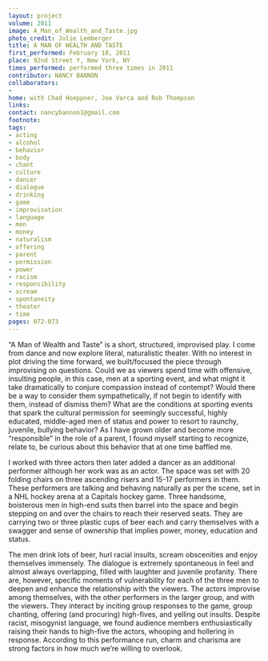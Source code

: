 ```yaml
---
layout: project
volume: 2011
image: A_Man_of_Wealth_and_Taste.jpg
photo_credit: Julie Lemberger
title: A MAN OF WEALTH AND TASTE
first_performed: February 18, 2011
place: 92nd Street Y, New York, NY
times_performed: performed three times in 2011
contributor: NANCY BANNON
collaborators:
- 
home: with Chad Hoeppner, Joe Varca and Rob Thompson
links: 
contact: nancybannon1@gmail.com
footnote: 
tags:
- acting
- alcohol
- behavior
- body
- chant
- culture
- dancer
- dialogue
- drinking
- game
- improvisation
- language
- men
- money
- naturalism
- offering
- parent
- permission
- power
- racism
- responsibility
- scream
- spontaneity
- theater
- time
pages: 072-073
---
```


“A Man of Wealth and Taste” is a short, structured, improvised play. I come from dance and now explore literal, naturalistic theater. With no interest in plot driving the time forward, we built/focused the piece through improvising on questions. Could we as viewers spend time with offensive, insulting people, in this case, men at a sporting event, and what might it take dramatically to conjure compassion instead of contempt? Would there be a way to consider them sympathetically, if not begin to identify with them, instead of dismiss them? What are the conditions at sporting events that spark the cultural permission for seemingly successful, highly educated, middle-aged men of status and power to resort to raunchy, juvenile, bullying behavior? As I have grown older and become more “responsible” in the role of a parent, I found myself starting to recognize, relate to, be curious about this behavior that at one time baffled me. 

I worked with three actors then later added a dancer as an additional performer although her work was as an actor. The space was set with 20 folding chairs on three ascending risers and 15-17 performers in them. These performers are talking and behaving naturally as per the scene, set in a NHL hockey arena at a Capitals hockey game. Three handsome, boisterous men in high-end suits then barrel into the space and begin stepping on and over the chairs to reach their reserved seats. They are carrying two or three plastic cups of beer each and carry themselves with a swagger and sense of ownership that implies power, money, education and status. 

The men drink lots of beer, hurl racial insults, scream obscenities and enjoy themselves immensely. The dialogue is extremely spontaneous in feel and almost always overlapping, filled with laughter and juvenile profanity. There are, however, specific moments of vulnerability for each of the three men to deepen and enhance the relationship with the viewers. The actors improvise among themselves, with the other performers in the larger group, and with the viewers. They interact by inciting group responses to the game, group chanting, offering (and procuring) high-fives, and yelling out insults. Despite racist, misogynist language, we found audience members enthusiastically raising their hands to high-five the actors, whooping and hollering in response. According to this performance run, charm and charisma are strong factors in how much we’re willing to overlook.
